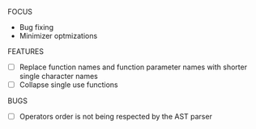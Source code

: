 FOCUS
- Bug fixing
- Minimizer optmizations

FEATURES
- [ ] Replace function names and function parameter names with shorter single character names
- [ ] Collapse single use functions

BUGS
- [ ] Operators order is not being respected by the AST parser

